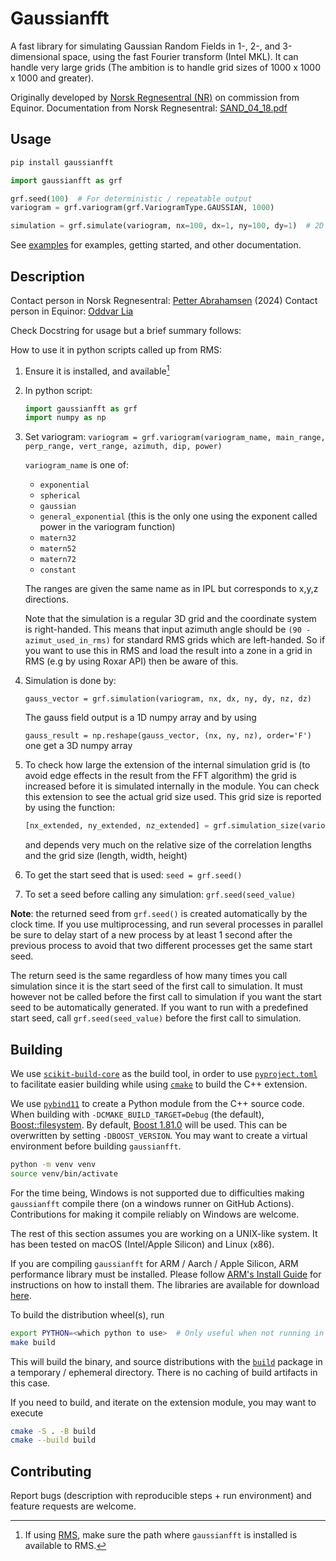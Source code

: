 # Gaussianfft

A fast library for simulating Gaussian Random Fields in 1-, 2-, and 3-dimensional space, using the fast Fourier transform (Intel MKL).
It can handle very large grids (The ambition is to handle grid sizes of 1000 x 1000 x 1000 and greater).

Originally developed by [Norsk Regnesentral (NR)](https://nr.no) on commission from Equinor.
Documentation from Norsk Regnesentral: [SAND_04_18.pdf](https://github.com/equinor/gaussianfft/blob/master/doc/SAND_04_18.pdf)

## Usage

```bash
pip install gaussianfft
```

```python
import gaussianfft as grf

grf.seed(100)  # For deterministic / repeatable output
variogram = grf.variogram(grf.VariogramType.GAUSSIAN, 1000)

simulation = grf.simulate(variogram, nx=100, dx=1, ny=100, dy=1)  # 2D 100 x 100 grid
```

See [examples](examples/) for examples, getting started, and other documentation.


##  Description
Contact person in Norsk Regnesentral: [Petter Abrahamsen](mailto:Petter.Abrahamsen@nr.no) (2024)
Contact person in Equinor: [Oddvar Lia](mailto:olia@equinor.com)


Check Docstring for usage but a brief summary follows:

How to use it in python scripts called up from RMS:
1. Ensure it is installed, and available[^1]
2. In python script:
   ```python
   import gaussianfft as grf
   import numpy as np
   ```
3. Set variogram:
   `variogram = grf.variogram(variogram_name, main_range, perp_range, vert_range, azimuth, dip, power)`

   `variogram_name` is one of:
   * `exponential`
   * `spherical`
   * `gaussian`
   * `general_exponential`  (this is the only one using the exponent called power in the variogram function)
   * `matern32`
   * `matern52`
   * `matern72`
   * `constant`

   The ranges are given the same name as in IPL but corresponds to x,y,z directions.

   Note that the simulation is a regular 3D grid and the coordinate system is right-handed. This means that input azimuth angle should be  `(90 - azimut_used_in_rms)` for standard RMS grids which are left-handed.
   So if you want to use this in RMS and load the result into a zone in a grid in RMS (e.g by using Roxar API) then be aware of this.

4. Simulation is done by:

   `gauss_vector = grf.simulation(variogram, nx, dx, ny, dy, nz, dz)`

   The gauss field output is a 1D numpy array and by using

   `gauss_result = np.reshape(gauss_vector, (nx, ny, nz), order='F')`   one get a 3D numpy array

5. To check how large the extension of the internal simulation grid is (to avoid edge effects in the result from the FFT algorithm)
the grid is increased before it is simulated internally in the module. You can check this extension to see the actual grid size used.
This grid size is reported by using the function:

   ```python
   [nx_extended, ny_extended, nz_extended] = grf.simulation_size(variogram, nx, dx, ny, dy, nz, dz)
   ```

    and depends very much on the relative size of the correlation lengths and the grid size (length, width, height)

6. To get the start seed that is used:
  `seed = grf.seed()`

7. To set a seed before calling any simulation:
  `grf.seed(seed_value)`

**Note**: the returned seed from `grf.seed()` is created automatically by the clock time.
If you use multiprocessing, and run several processes in parallel be sure to delay start of a new process by at least 1 second after the previous process to avoid that two different processes get the same start seed.

The return seed is the same regardless of how many times you call simulation since it is the start seed of the first call to simulation.
It must however not be called before the first call to simulation if you want the start seed to be automatically generated.
If you want to run with a predefined start seed, call `grf.seed(seed_value)` before the first call to simulation.



## Building
We use [`scikit-build-core`](https://scikit-build-core.readthedocs.io/en/latest/index.html) as the build tool, in order to use [`pyproject.toml`](https://pip.pypa.io/en/stable/reference/build-system/pyproject-toml/) to facilitate easier building while using [`cmake`](https://cmake.org) to build the C++ extension.

We use [`pybind11`](https://pybind11.readthedocs.io/en/stable/) to create a Python module from the C++ source code.
When building with `-DCMAKE_BUILD_TARGET=Debug` (the default), [Boost::filesystem](https://www.boost.org/doc/libs/1_81_0/libs/filesystem/doc/index.htm).
By default, [Boost 1.81.0](https://www.boost.org/doc/libs/1_81_0/) will be used.
This can be overwritten by setting `-DBOOST_VERSION`.
You may want to create a virtual environment before building `gaussianfft`.

```bash
python -m venv venv
source venv/bin/activate
```

For the time being, Windows is not supported due to difficulties making `gaussianfft` compile there (on a windows runner on GitHub Actions).
Contributions for making it compile reliably on Windows are welcome.

The rest of this section assumes you are working on a UNIX-like system.
It has been tested on macOS (Intel/Apple Silicon) and Linux (x86).

If you are compiling `gaussianfft` for ARM / Aarch / Apple Silicon, ARM performance library must be installed.
Please follow [ARM's Install Guide](https://learn.arm.com/install-guides/armpl/) for instructions on how to install them.
The libraries are available for download [here](https://developer.arm.com/downloads/-/arm-performance-libraries).

To build the distribution wheel(s), run
```bash
export PYTHON=<which python to use>  # Only useful when not running in a virtual environment 
make build
```
This will build the binary, and source distributions with the [`build`](https://github.com/pypa/build) package in a temporary / ephemeral directory.
There is no caching of build artifacts in this case.

If you need to build, and iterate on the extension module, you may want to execute

```bash
cmake -S . -B build
cmake --build build
```

## Contributing
Report bugs (description with reproducible steps + run environment) and feature requests are welcome.

[^1]: If using [RMS](https://www.aspentech.com/en/products/sse/aspen-rms), make sure the path where `gaussianfft` is installed is available to RMS.
